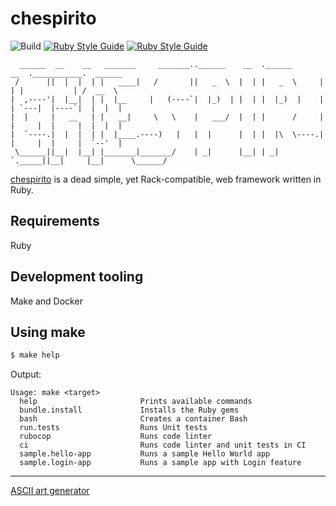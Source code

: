 # chespirito

![Build](https://github.com/leandronsp/chespirito/actions/workflows/build.yml/badge.svg)
[![Ruby Style Guide](https://img.shields.io/badge/code_style-rubocop-brightgreen.svg)](https://github.com/rubocop/rubocop)
[![Ruby Style Guide](https://img.shields.io/badge/code_style-community-brightgreen.svg)](https://rubystyle.guide)
```
  ______  __    __   _______     _______..______    __  .______       __  .___________.  ______
 /      ||  |  |  | |   ____|   /       ||   _  \  |  | |   _  \     |  | |           | /  __  \
|  ,----'|  |__|  | |  |__     |   (----`|  |_)  | |  | |  |_)  |    |  | `---|  |----`|  |  |  |
|  |     |   __   | |   __|     \   \    |   ___/  |  | |      /     |  |     |  |     |  |  |  |
|  `----.|  |  |  | |  |____.----)   |   |  |      |  | |  |\  \----.|  |     |  |     |  `--'  |
 \______||__|  |__| |_______|_______/    | _|      |__| | _| `._____||__|     |__|      \______/
```

[chespirito](https://github.com/leandronsp/chespirito) is a dead simple, yet Rack-compatible, web framework written in Ruby.

## Requirements

Ruby

## Development tooling

Make and Docker

## Using make

```bash
$ make help
```
Output:
```
Usage: make <target>
  help                       Prints available commands
  bundle.install             Installs the Ruby gems
  bash                       Creates a container Bash
  run.tests                  Runs Unit tests
  rubocop                    Runs code linter
  ci                         Runs code linter and unit tests in CI
  sample.hello-app           Runs a sample Hello World app
  sample.login-app           Runs a sample app with Login feature
```

----

[ASCII art generator](http://patorjk.com/software/taag/#p=display&f=Graffiti&t=Type%20Something%20)
